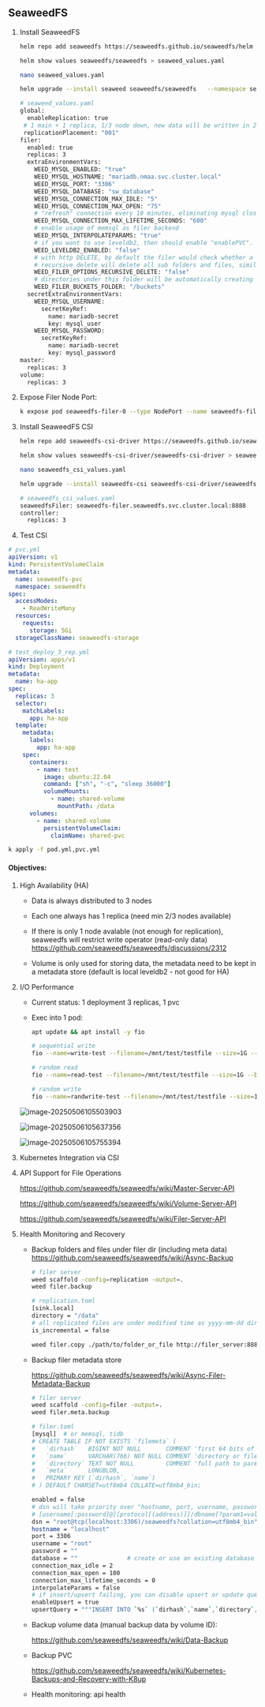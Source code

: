 ## SeaweedFS



1. Install SeaweedFS

   ```bash
   helm repo add seaweedfs https://seaweedfs.github.io/seaweedfs/helm
   
   helm show values seaweedfs/seaweedfs > seaweed_values.yaml
   
   nano seaweed_values.yaml
   
   helm upgrade --install seaweed seaweedfs/seaweedfs   --namespace seaweedfs   --create-namespace -f seaweed_values.yaml
   ```

   ```bash
   # seaweed_values.yaml
   global:
     enableReplication: true
   	# 1 main + 1 replica, 1/3 node down, new data will be written in 2 nodes left
   	replicationPlacement: "001" 
   filer:
     enabled: true
     replicas: 3
     extraEnvironmentVars:
       WEED_MYSQL_ENABLED: "true"
       WEED_MYSQL_HOSTNAME: "mariadb.nmaa.svc.cluster.local"
       WEED_MYSQL_PORT: "3306"
       WEED_MYSQL_DATABASE: "sw_database"
       WEED_MYSQL_CONNECTION_MAX_IDLE: "5"
       WEED_MYSQL_CONNECTION_MAX_OPEN: "75"
       # "refresh" connection every 10 minutes, eliminating mysql closing "old" connections
       WEED_MYSQL_CONNECTION_MAX_LIFETIME_SECONDS: "600"
       # enable usage of memsql as filer backend
       WEED_MYSQL_INTERPOLATEPARAMS: "true"
       # if you want to use leveldb2, then should enable "enablePVC". or you may lose your data.
       WEED_LEVELDB2_ENABLED: "false"
       # with http DELETE, by default the filer would check whether a folder is empty.
       # recursive_delete will delete all sub folders and files, similar to "rm -Rf"
       WEED_FILER_OPTIONS_RECURSIVE_DELETE: "false"
       # directories under this folder will be automatically creating a separate bucket
       WEED_FILER_BUCKETS_FOLDER: "/buckets"
     secretExtraEnvironmentVars:
       WEED_MYSQL_USERNAME:
         secretKeyRef:
           name: mariadb-secret
           key: mysql_user
       WEED_MYSQL_PASSWORD:
         secretKeyRef:
           name: mariadb-secret
           key: mysql_password
   master:
     replicas: 3
   volume:
     replicas: 3
   ```

   

2. Expose Filer Node Port:

   ```bash
   k expose pod seaweedfs-filer-0 --type NodePort --name seaweedfs-filer-np -n seaweedf
   ```

   

4. Install SeaweedFS CSI

   ```bash
   helm repo add seaweedfs-csi-driver https://seaweedfs.github.io/seaweedfs-csi-driver/helm
   
   helm show values seaweedfs-csi-driver/seaweedfs-csi-driver > seaweedfs_csi_values.yaml
   
   nano seaweedfs_csi_values.yaml
   
   helm upgrade --install seaweedfs-csi seaweedfs-csi-driver/seaweedfs-csi-driver   --namespace seaweedfs   --create-namespace -f seaweedfs_csi_values.yaml
   ```
   
   ```bash
   # seaweedfs_csi_values.yaml
   seaweedfsFiler: seaweedfs-filer.seaweedfs.svc.cluster.local:8888
   controller:
     replicas: 3
   ```
   
   

4. Test CSI

```yaml
# pvc.yml
apiVersion: v1
kind: PersistentVolumeClaim
metadata:
  name: seaweedfs-pvc
  namespace: seaweedfs
spec:
  accessModes:
    - ReadWriteMany
  resources:
    requests:
      storage: 5Gi
  storageClassName: seaweedfs-storage
```



```yaml
# test_deploy_3_rep.yml
apiVersion: apps/v1
kind: Deployment
metadata:
  name: ha-app
spec:
  replicas: 3
  selector:
    matchLabels:
      app: ha-app
  template:
    metadata:
      labels:
        app: ha-app
    spec:
      containers:
        - name: test
          image: ubuntu:22.04
          command: ["sh", "-c", "sleep 36000"]
          volumeMounts:
            - name: shared-volume
              mountPath: /data
      volumes:
        - name: shared-volume
          persistentVolumeClaim:
            claimName: shared-pvc
```



```bash
k apply -f pod.yml,pvc.yml
```



#### Objectives:

1. High Availability (HA)

   - Data is always distributed to 3 nodes

   - Each one always has 1 replica (need min 2/3 nodes available)

   - If there is only 1 node avalable (not enough for replication), seaweedfs will restrict write operator (read-only data) https://github.com/seaweedfs/seaweedfs/discussions/2312

   - Volume is only used for storing data, the metadata need to be kept in a metadata store (default is local leveldb2 - not good for HA)

     

2. I/O Performance

   - Current status: 1 deployment 3 replicas, 1 pvc

   - Exec into 1 pod:

     ```bash
     apt update && apt install -y fio
     
     # sequential write
     fio --name=write-test --filename=/mnt/test/testfile --size=1G --bs=1M --rw=write --ioengine=libaio --direct=1
     
     # random read
     fio --name=read-test --filename=/mnt/test/testfile --size=1G --bs=4k --rw=randread --ioengine=libaio --direct=1
     
     # random write
     fio --name=randwrite-test --filename=/mnt/test/testfile --size=1G --bs=4k --rw=randwrite --ioengine=libaio --direct=1
     
     ```


   ![image-20250506105503903](./seaweedfs-notes.assets/image-20250506105503903.png)

   ![image-20250506105637356](./seaweedfs-notes.assets/image-20250506105637356.png)

   ![image-20250506105755394](./seaweedfs-notes.assets/image-20250506105755394.png)

   

3. Kubernetes Integration via CSI

   

4. API Support for File Operations

   https://github.com/seaweedfs/seaweedfs/wiki/Master-Server-API

   https://github.com/seaweedfs/seaweedfs/wiki/Volume-Server-API

   https://github.com/seaweedfs/seaweedfs/wiki/Filer-Server-API

   

5. Health Monitoring and Recovery
   - Backup folders and files under filer dir (including meta data) 
     https://github.com/seaweedfs/seaweedfs/wiki/Async-Backup
   
     ```bash
     # filer server
     weed scaffold -config=replication -output=.
     weed filer.backup
     ```
   
     ```bash
     # replication.toml
     [sink.local]                                                         enabled = true
     directory = "/data"                                                  
     # all replicated files are under modified time as yyyy-mm-dd director# so each date directory contains all new and updated files.         
     is_incremental = false                                                  
     ```
   
     ```bash
     weed filer.copy ./path/to/folder_or_file http://filer_server:8888/
     ```
   
     
   
   - Backup filer metadata store
   
     https://github.com/seaweedfs/seaweedfs/wiki/Async-Filer-Metadata-Backup
   
     ```bash
     # filer server
     weed scaffold -config=filer -output=.
     weed filer.meta.backup
     ```
   
     ```bash
     # filer.toml
     [mysql]  # or memsql, tidb
     # CREATE TABLE IF NOT EXISTS `filemeta` (
     #   `dirhash`   BIGINT NOT NULL       COMMENT 'first 64 bits of MD5 hash value of directory field',
     #   `name`      VARCHAR(766) NOT NULL COMMENT 'directory or file name',
     #   `directory` TEXT NOT NULL         COMMENT 'full path to parent directory',
     #   `meta`      LONGBLOB,
     #   PRIMARY KEY (`dirhash`, `name`)
     # ) DEFAULT CHARSET=utf8mb4 COLLATE=utf8mb4_bin;
     
     enabled = false
     # dsn will take priority over "hostname, port, username, password, database".
     # [username[:password]@][protocol[(address)]]/dbname[?param1=value1&...&paramN=valueN]
     dsn = "root@tcp(localhost:3306)/seaweedfs?collation=utf8mb4_bin"
     hostname = "localhost"
     port = 3306
     username = "root"
     password = ""
     database = ""              # create or use an existing database
     connection_max_idle = 2
     connection_max_open = 100
     connection_max_lifetime_seconds = 0
     interpolateParams = false
     # if insert/upsert failing, you can disable upsert or update query syntax to match your RDBMS syntax:
     enableUpsert = true
     upsertQuery = """INSERT INTO `%s` (`dirhash`,`name`,`directory`,`meta`) VALUES (?,?,?,?) AS `new` ON DUPLICATE KEY UPDATE `meta` = `new`.`meta`"""
     ```
   
     
   
   - Backup volume data (manual backup data by volume ID):
   
     https://github.com/seaweedfs/seaweedfs/wiki/Data-Backup
   
     
   
   - Backup PVC
   
     https://github.com/seaweedfs/seaweedfs/wiki/Kubernetes-Backups-and-Recovery-with-K8up
   
     
   
   - Health monitoring: api health

